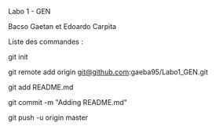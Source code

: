 Labo 1 - GEN

Bacso Gaetan et Edoardo Carpita

Liste des commandes :

git init

git remote add origin git@github.com:gaeba95/Labo1_GEN.git

git add README.md

git commit -m "Adding README.md"

git push -u origin master
